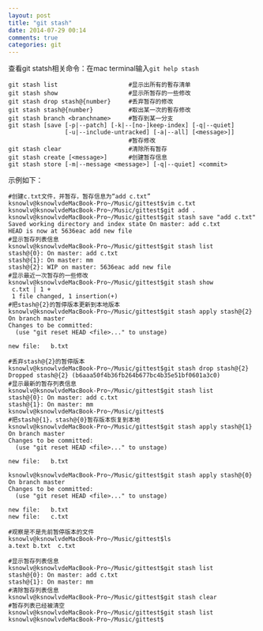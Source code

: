 ```yaml
---
layout: post
title: "git stash"
date: 2014-07-29 00:14
comments: true
categories: git
---
```

查看git statsh相关命令：在mac terminal输入`git help stash`

    git stash list                    #显示出所有的暫存清单
    git stash show                    #显示所暂存的一些修改 
    git stash drop stash@{number}     #丢弃暂存的修改
    git stash stash@{number}          #取出某一次的暫存修改
    git stash branch <branchname>     #暂存到某一分支
    git stash [save [-p|--patch] [-k|--[no-]keep-index] [-q|--quiet]
                    [-u|--include-untracked] [-a|--all] [<message>]]
                                      #暂存修改
    git stash clear                   #清除所有暂存
    git stash create [<message>]      #创建暂存信息
    git stash store [-m|--message <message>] [-q|--quiet] <commit>
        
示例如下：
    
    #创建c.txt文件，并暂存，暂存信息为“add c.txt”
    ksnowlv@ksnowlvdeMacBook-Pro~/Music/gittest$vim c.txt
    ksnowlv@ksnowlvdeMacBook-Pro~/Music/gittest$git add .
    ksnowlv@ksnowlvdeMacBook-Pro~/Music/gittest$git stash save "add c.txt"
    Saved working directory and index state On master: add c.txt
    HEAD is now at 5636eac add new file
    #显示暂存列表信息
    ksnowlv@ksnowlvdeMacBook-Pro~/Music/gittest$git stash list
    stash@{0}: On master: add c.txt
    stash@{1}: On master: mm
    stash@{2}: WIP on master: 5636eac add new file
    #显示最近一次暂存的一些修改
    ksnowlv@ksnowlvdeMacBook-Pro~/Music/gittest$git stash show
     c.txt | 1 +
     1 file changed, 1 insertion(+)
    #把stash@{2}的暂停版本更新到本地版本
    ksnowlv@ksnowlvdeMacBook-Pro~/Music/gittest$git stash apply stash@{2} 
    On branch master
    Changes to be committed:
      (use "git reset HEAD <file>..." to unstage)

	new file:   b.txt

    #丢弃stash@{2}的暂停版本
    ksnowlv@ksnowlvdeMacBook-Pro~/Music/gittest$git stash drop stash@{2}
    Dropped stash@{2} (b6aaa50f4b36fb264b677bc4b35e51bf0601a3c0)
    #显示最新的暂存列表信息
    ksnowlv@ksnowlvdeMacBook-Pro~/Music/gittest$git stash list
    stash@{0}: On master: add c.txt
    stash@{1}: On master: mm
    ksnowlv@ksnowlvdeMacBook-Pro~/Music/gittest$
    #把stash@{1}，stash@{0}暂存版本恢复到本地
    ksnowlv@ksnowlvdeMacBook-Pro~/Music/gittest$git stash apply stash@{1}
    On branch master
    Changes to be committed:
      (use "git reset HEAD <file>..." to unstage)

	new file:   b.txt

    ksnowlv@ksnowlvdeMacBook-Pro~/Music/gittest$git stash apply stash@{0}
    On branch master
    Changes to be committed:
      (use "git reset HEAD <file>..." to unstage)

	new file:   b.txt
	new file:   c.txt

    #观察是不是先前暂停版本的文件
    ksnowlv@ksnowlvdeMacBook-Pro~/Music/gittest$ls
    a.text b.txt  c.txt
    
    #显示暂存列表信息
    ksnowlv@ksnowlvdeMacBook-Pro~/Music/gittest$git stash list
    stash@{0}: On master: add c.txt
    stash@{1}: On master: mm
    #清除暂存列表信息
    ksnowlv@ksnowlvdeMacBook-Pro~/Music/gittest$git stash clear
    #暂存列表已经被清空
    ksnowlv@ksnowlvdeMacBook-Pro~/Music/gittest$git stash list
    ksnowlv@ksnowlvdeMacBook-Pro~/Music/gittest$

 

